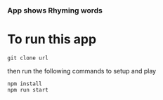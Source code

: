 ### App shows Rhyming words

# To run this app

```
git clone url
```

then run the following commands to setup and play

```
npm install
npm run start
```
